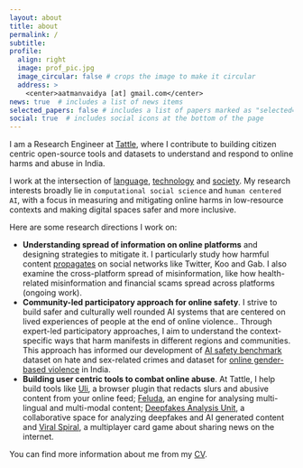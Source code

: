 ```yaml
---
layout: about
title: about
permalink: /
subtitle:
profile:
  align: right
  image: prof_pic.jpg
  image_circular: false # crops the image to make it circular
  address: >
    <center>aatmanvaidya [at] gmail.com</center>
news: true  # includes a list of news items
selected_papers: false # includes a list of papers marked as "selected={true}"
social: true  # includes social icons at the bottom of the page
---
```


I am a Research Engineer at [Tattle](https://tattle.co.in/), where I contribute to building citizen centric open-source tools and datasets to understand and respond to online harms and abuse in India.

I work at the intersection of <u>language</u>, <u>technology</u> and <u>society</u>. My research interests broadly lie in `computational social science` and `human centered AI`, with a focus in measuring and mitigating online harms in low-resource contexts and making digital spaces safer and more inclusive.

Here are some research directions I work on:

- **Understanding spread of information on online platforms** and designing strategies to mitigate it. I particularly study how harmful content [propagates](https://aatmanvaidya.github.io/assets/papers/hate_spread_cods_comad.pdf) on social networks like Twitter, Koo and Gab. I also examine the cross-platform spread of misinformation, like how health-related misinformation and financial scams spread across platforms (ongoing work).  
- **Community-led participatory approach for online safety**. I strive to build safer and culturally well rounded AI systems that are centered on lived experiences of people at the end of online violence.. Through expert-led participatory approaches, I aim to understand the context-specific ways that harm manifests in different regions and communities. This approach has informed our development of [AI safety benchmark](https://aatmanvaidya.github.io/assets/papers/ai-safety-benchmark-dataset.pdf) dataset on hate and sex-related crimes and dataset for [online gender-based violence](https://arxiv.org/abs/2311.09086) in India.  
- **Building user centric tools to combat online abuse**. At Tattle, I help build tools like [Uli](https://uli.tattle.co.in/), a browser plugin that redacts slurs and abusive content from your online feed; [Feluda](https://github.com/tattle-made/feluda), an engine for analysing multi-lingual and multi-modal content; [Deepfakes Analysis Unit](https://github.com/tattle-made/dau-dashboard/), a collaborative space for analyzing deepfakes and AI generated content and [Viral Spiral](https://tattle.co.in/products/viral-spiral/), a multiplayer card game about sharing news on the internet.

You can find more information about me from my [CV](https://aatmanvaidya.github.io/assets/cv.pdf).
